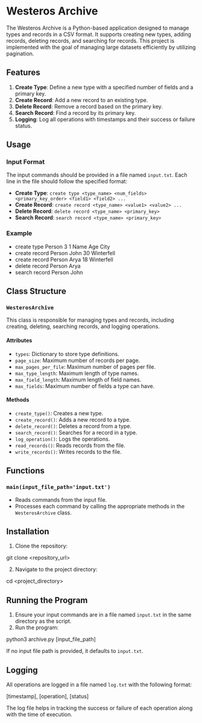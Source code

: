 # Westeros Archive

The Westeros Archive is a Python-based application designed to manage types and records in a CSV format. It supports creating new types, adding records, deleting records, and searching for records. This project is implemented with the goal of managing large datasets efficiently by utilizing pagination.

## Features

1. **Create Type**: Define a new type with a specified number of fields and a primary key.
2. **Create Record**: Add a new record to an existing type.
3. **Delete Record**: Remove a record based on the primary key.
4. **Search Record**: Find a record by its primary key.
5. **Logging**: Log all operations with timestamps and their success or failure status.

## Usage

### Input Format

The input commands should be provided in a file named `input.txt`. Each line in the file should follow the specified format:

- **Create Type**: `create type <type_name> <num_fields> <primary_key_order> <field1> <field2> ...`
- **Create Record**: `create record <type_name> <value1> <value2> ...`
- **Delete Record**: `delete record <type_name> <primary_key>`
- **Search Record**: `search record <type_name> <primary_key>`

### Example

- create type Person 3 1 Name Age City
- create record Person John 30 Winterfell
- create record Person Arya 18 Winterfell
- delete record Person Arya
- search record Person John


## Class Structure

### `WesterosArchive`

This class is responsible for managing types and records, including creating, deleting, searching records, and logging operations.

#### Attributes

- `types`: Dictionary to store type definitions.
- `page_size`: Maximum number of records per page.
- `max_pages_per_file`: Maximum number of pages per file.
- `max_type_length`: Maximum length of type names.
- `max_field_length`: Maximum length of field names.
- `max_fields`: Maximum number of fields a type can have.

#### Methods

- `create_type()`: Creates a new type.
- `create_record()`: Adds a new record to a type.
- `delete_record()`: Deletes a record from a type.
- `search_record()`: Searches for a record in a type.
- `log_operation()`: Logs the operations.
- `read_records()`: Reads records from the file.
- `write_records()`: Writes records to the file.

## Functions

### `main(input_file_path='input.txt')`

- Reads commands from the input file.
- Processes each command by calling the appropriate methods in the `WesterosArchive` class.

## Installation

1. Clone the repository:

git clone <repository_url>

2. Navigate to the project directory:

cd <project_directory>

## Running the Program

1. Ensure your input commands are in a file named `input.txt` in the same directory as the script.
2. Run the program:

python3 archive.py [input_file_path]

If no input file path is provided, it defaults to `input.txt`.

## Logging

All operations are logged in a file named `log.txt` with the following format:

[timestamp], [operation], [status]


The log file helps in tracking the success or failure of each operation along with the time of execution.


